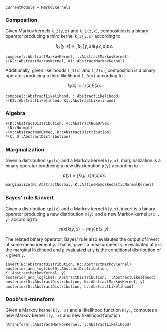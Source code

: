 ```@meta
CurrentModule = MarkovKernels
```

### Composition

Given Markov kernels ``k_2(y,z)`` and ``k_1(z,x)``, composition is a binary operator producing a third kernel ``k_3(y,x)`` according to

```math
k_3(y,x) = \int k_2(y,x) k_1(z,x) \mathrm{d} z.
```

```@docs
compose(::AbstractMarkovKernel, ::AbstractMarkovKernel)
∘(K2::AbstractMarkovKernel, K1::AbstractMarkovKernel)
```

Additionally, given likelihoods ``l_1(x)`` and ``l_2(x)``, composition is a binary operator producing a third likelihood ``l_3(x)`` according to 

```math
l_3(x) = l_2(x) l_1(x).
```

```@docs
compose(::AbstractLikelihood, ::AbstractLikelihood)
∘(K2::AbstractLikelihood, K1::AbstractLikelihood)
```


### Algebra

```@docs
+(D::AbstractDistribution, v::AbstractNumOrVec)
-(N::Normal)
-(v::AbstractNumOrVec, D::AbstractDistribution)
*(C, D::AbstractDistribution)
```


### Marginalization

Given a distribution ``\pi(x)`` and a Markov kernel ``k(y,x)``, marginalization is a binary operator producing a new distriubution ``p(y)`` according to

```math
p(y) = \int k(y, x) \pi(x) \mathrm{d} x.
```

```@docs
marginalize(N::AbstractNormal, K::AffineHomoskedasticNormalKernel)
```

### Bayes' rule & invert

Given a distribution ``\pi(x)`` and a Markov kernel ``k(y,x)``, invert is a binary operator producing a new distribution ``m(y)`` and a new Markov kernel ``p(x , y)`` according to

```math
\pi(x) k(y,x) = m(y) p(x,y).
```

The related binary operator, Bayes' rule also evalautes the output of invert at some measurement ``y``.
That is, given a measurmeent ``y``, ``m`` evaluated at ``y`` is the marginal likelihood and ``p`` evaluated at ``y`` is the conditional distribution of ``x`` given ``y``.



```@docs
invert(N::AbstractDistribution, K::AbstractMarkovKernel)
posterior_and_loglike(D::AbstractDistribution, K::AbstractMarkovKernel, y)
posterior_and_loglike(::AbstractDistribution, ::AbstractLikelihood)
posterior(D::AbstractDistribution, K::AbstractMarkovKernel, y)
posterior(D::AbstractDistribution, L::AbstractLikelihood)
```

### Doob's h-transform

Given a Markov kernel ``k(y, x)`` and a likelihood function ``h(y)``, computes a new Markov kernel ``f(y, x)`` and new likelihood function

```@docs
htransform(::AbstractMarkovKernel, ::AbstractLikelihood)
```
